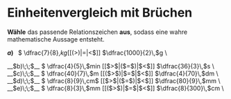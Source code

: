 <!--
version:  0.0.1

language: de

@style
input {
    text-align: center;
}

.flex-container {
    display: flex;
    flex-wrap: wrap;
    align-items: stretch;
    gap: 20px;
}

.flex-child {
    flex: 1;
    min-width: 350px;
    margin-right: 20px;
}

@media (max-width: 400px) {
    .flex-child {
        flex: 100%;
        margin-right: 0;
    }
}
@end

formula: \carry   \textcolor{red}{\scriptsize #1}
formula: \digit   \rlap{\carry{#1}}\phantom{#2}#2
formula: \permil  \text{‰}

import: https://raw.githubusercontent.com/LiaTemplates/Tikz-Jax/main/README.md

script: https://cdn.jsdelivr.net/gh/LiaTemplates/Tikz-Jax@main/dist/index.js


tags: Einheiten, Bruchrechnung, Länge, Masse, Zeit, mittel, normal, Angeben

comment: Welche angegebene Größe in Bruchdarstellung ist größer? Wähle das passende Relationszeichen.

author: Martin Lommatzsch

-->




# Einheitenvergleich mit Brüchen


**Wähle** das passende Relationszeichen **aus**, sodass eine wahre mathematische Aussage entsteht.



<section class="flex-container">

<div class="flex-child">

__$a)\;\;$__ $ \dfrac{7}{8}\,$kg [[($>$)|$=$|$<$]] $\dfrac{1000}{2}\,$g \

</div>
<div class="flex-child">
__$b)\;\;$__ $ \dfrac{4}{5}\,$min [[$>$|($=$)|$<$]] $\dfrac{36}{3}\,$s \

</div>
<div class="flex-child">
__$c)\;\;$__ $ \dfrac{40}{7}\,$m [[($>$)|$=$|$<$]] $\dfrac{4}{70}\,$dm \

</div>
<div class="flex-child">
__$d)\;\;$__ $ \dfrac{8}{9}\,cm$ [[$>$|($=$)|$<$]] $\dfrac{80}{9}\,$mm \

</div>
<div class="flex-child">
__$e)\;\;$__ $ \dfrac{8}{3}\,$mm [[($>$)|$=$|$<$]] $\dfrac{8}{300}\,$cm \


</div>


</section>





